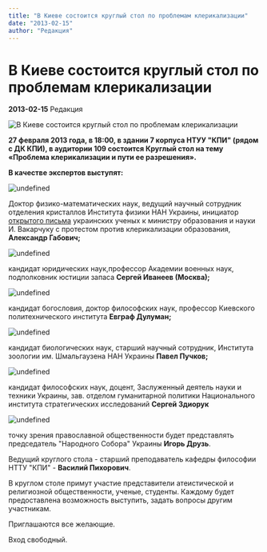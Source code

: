 ```yaml
---
title: "В Киеве состоится круглый стол по проблемам клерикализации"
date: "2013-02-15"
author: "Редакция"
---
```


# В Киеве состоится круглый стол по проблемам клерикализации

**2013-02-15** Редакция

![В Киеве состоится круглый стол по проблемам клерикализации](http://img9.joyreactor.cc/pics/post/%D1%88%D0%BA%D0%BE%D0%BB%D0%B0-%D1%80%D0%B5%D0%BB%D0%B8%D0%B3%D0%B8%D1%8F-%D0%B1%D0%BE%D0%B3%D0%B0-%D0%BD%D0%B5%D1%82-%D0%BF%D0%BE%D0%BF-560219.jpeg)

**27 февраля 2013 года, в 18:00, в здании 7 корпуса НТУУ "КПИ" (рядом с ДК КПИ), в аудитории 109 состоится Круглый стол на тему «Проблема клерикализации и пути ее разрешения».**

**В качестве экспертов выступят:**

![undefined](http://opium.at.ua/Afisha/Gabovich_100.jpg)

Доктор физико-математических наук, ведущий научный сотрудник отделения кристаллов Института физики НАН Украины, инициатор [открытого письма](http://opium.at.ua/news/vidkritij_list_ministru_osviti_i_nauki_ukrajini_ivanu_vakarchuku/2010-01-25-8) украинских ученых к министру образования и науки И. Вакарчуку с протестом против клерикализации образования, **Александр Габович;**

![undefined](http://opium.at.ua/Afisha/Ivaneev.jpg)

кандидат юридических наук,профессор Академии военных наук, подполковник юстиции запаса **Сергей Иванеев (Москва);**

![undefined](http://opium.at.ua/Afisha/Duluman.jpg)

кандидат богословия, доктор философских наук, профессор Киевского политехнического института **Евграф Дулуман;**

![undefined](http://opium.at.ua/Afisha/Puchkov_100.jpg)

кандидат биологических наук, старший научный сотрудник, Института зоологии им. Шмальгаузена НАН Украины **Павел Пучков;**

![undefined](http://im7-tub-ua.yandex.net/i?id=427443509-29-72)

кандидат философских наук, доцент, Заслуженный деятель науки и техники Украины, зав. отделом гуманитарной политики Национального института стратегических исследований **Сергей Здиорук**

![undefined](http://opium.at.ua/Afisha/Druz_100.jpg)

точку зрения православной общественности будет представлять председатель "Народного Собора" Украины **Игорь Друзь**.

Ведущий круглого стола - старший преподаватель кафедры философии НТТУ "КПИ" - **Василий Пихорович**.

В круглом столе примут участие представители атеистической и религиозной общественности, ученые, студенты. Каждому будет предоставлена возможность выступить, задать вопросы другим участникам.

Приглашаются все желающие.

Вход свободный.
